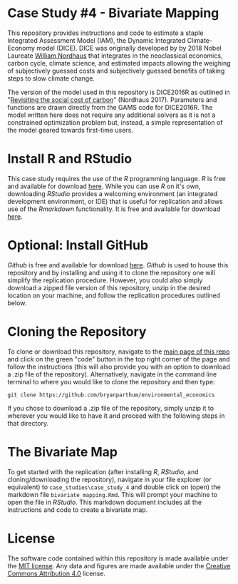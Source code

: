 # Case Study #4 - Bivariate Mapping
This repository provides instructions and code to estimate a staple Integrated Assessment Model (IAM), the Dynamic Integrated Climate-Economy model (DICE). DICE was originally developed by by 2018 Nobel Laureate [William Nordhaus](https://en.wikipedia.org/wiki/William_Nordhaus) that integrates in the neoclassical economics, carbon cycle, climate science, and estimated impacts allowing the weighing of subjectively guessed costs and subjectively guessed benefits of taking steps to slow climate change.

The version of the model used in this repository is DICE2016R as outlined in "[Revisiting the social cost of carbon](case_studies/case_study_2/papers/Nordhaus_2017_PNAS-DICE2016.pdf)" (Nordhaus 2017). Parameters and functions are drawn directly from the GAMS code for DICE2016R. The model written here does not require any additional solvers as it is not a constrained optimization problem but, instead, a simple representation of the model geared towards first-time users.   

# Install R and RStudio
This case study requires the use of the *R* programming language. *R* is free and available for download [here](https://www.r-project.org/). While you can use *R* on it's own, downloading *RStudio* provides a welcoming environment (an integrated development environment, or IDE) that is useful for replication and allows use of the *Rmarkdown* functionality. It is free and available for download [here](https://www.rstudio.com/products/rstudio/).

# Optional: Install GitHub
*Github* is free and available for download [here](https://desktop.github.com/). *Github* is used to house this repository and by installing and using it to clone the repository one will simplify the replication procedure. However, you could also simply download a zipped file version of this repository, unzip in the desired location on your machine, and follow the replication procedures outlined below.

# Cloning the Repository
To clone or download this repository, navigate to the [main page of this repo](https://github.com/bryanparthum/environmental_economics) and click on the green "code" button in the top right corner of the page and follow the instructions (this will also provide you with an option to download a .zip file of the repository). Alternatively, navigate in the command line terminal to where you would like to clone the repository and then type: 

```
git clone https://github.com/bryanparthum/environmental_economics
```

If you chose to download a .zip file of the repository, simply unzip it to wherever you would like to have it and proceed with the following steps in that directory.

# The Bivariate Map
To get started with the replication (after installing *R*, *RStudio*, and cloning/downloading the repository), navigate in your file explorer (or equivalent) to `case_studies\case_study_4` and double click on (open) the markdown file `bivariate_mapping.Rmd`. This will prompt your machine to open the file in *RStudio*. This markdown document includes all the instructions and code to create a bivariate map. 

# License
The software code contained within this repository is made available under the [MIT license](http://opensource.org/licenses/mit-license.php). Any data and figures are made available under the [Creative Commons Attribution 4.0](https://creativecommons.org/licenses/by/4.0/) license.
